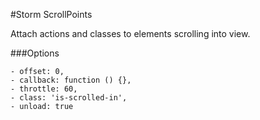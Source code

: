 #Storm ScrollPoints

Attach actions and classes to elements scrolling into view.

###Options

	- offset: 0,
	- callback: function () {},
	- throttle: 60,
	- class: 'is-scrolled-in',
    - unload: true